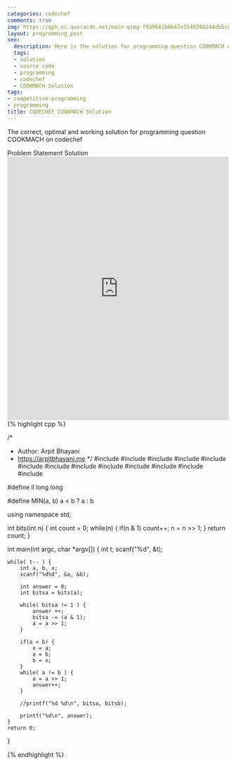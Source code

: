 ```yaml
---
categories: codechef
comments: true
img: https://qph.ec.quoracdn.net/main-qimg-f939681b0b47e5540398244db5c8966f?convert_to_webp=true
layout: programming_post
seo:
  description: Here is the solution for programming question COOKMACH on codechef
  tags:
  - solution
  - source code
  - programming
  - codechef
  - COOKMACH Solution
tags:
- competitive-programming
- programming
title: CODECHEF COOKMACH Solution
---
```

The correct, optimal and working solution for programming question COOKMACH on codechef

<div class="ui secondary pointing large menu">
  <a class="grey item" data-tab="problem-statement">
    Problem Statement
  </a>
  <a class="active item grey" data-tab="solution">
    Solution
  </a>
</div>
<div class="ui bottom attached tab" data-tab="problem-statement">
    <iframe src="https://www.codechef.com/problems/COOKMACH" width="100%" height="600px" style="overflow: scroll; border: none;"></iframe>
</div>
<div class="ui bottom attached active tab" data-tab="solution">
{% highlight cpp %}

/*
 *  Author: Arpit Bhayani
 *  https://arpitbhayani.me
 */
#include <cmath>
#include <cstdio>
#include <cstdlib>
#include <climits>
#include <deque>
#include <iostream>
#include <list>
#include <limits>
#include <map>
#include <queue>
#include <set>
#include <stack>
#include <vector>

#define ll long long

#define MIN(a, b) a < b ? a : b

using namespace std;

int bits(int n) {
    int count = 0;
    while(n) {
        if(n & 1) count++;
        n = n >> 1;
    }
    return count;
}

int main(int argc, char *argv[]) {
    int t;
    scanf("%d", &t);

    while( t-- ) {
        int a, b, x;
        scanf("%d%d", &a, &b);

        int answer = 0;
        int bitsa = bits(a);

        while( bitsa != 1 ) {
            answer ++;
            bitsa -= (a & 1);
            a = a >> 1;
        }

        if(a < b) {
            x = a;
            a = b;
            b = x;
        }
        while( a != b ) {
            a = a >> 1;
            answer++;
        }

        //printf("%d %d\n", bitsa, bitsb);

        printf("%d\n", answer);
    }
    return 0;
}


{% endhighlight %}
</div>
